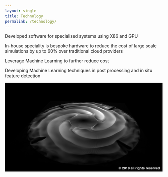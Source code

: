 ```yaml
---
layout: single
title: Technology
permalink: /technology/
---
```



Developed software for specialised systems using X86 and GPU

In-house speciality is bespoke hardware to reduce the cost of large scale simulations by up to 60% over traditional cloud providers

Leverage Machine Learning to further reduce cost

Developing Machine Learning techniques in post processing and in situ feature detection 




![technology](/assets/images/krull.png)



